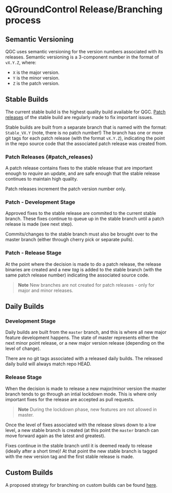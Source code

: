 # QGroundControl Release/Branching process

## Semantic Versioning

QGC uses semantic versioning for the version numbers associated with its releases. Semantic versioning is a 3-component number in the format of `vX.Y.Z`, where:

* `X` is the major version.
* `Y` is the minor version.
* `Z` is the patch version.

## Stable Builds

The current stable build is the highest quality build available for QGC. [Patch releases](#patch_releases) of the stable build are regularly made to fix important issues.

Stable builds are built from a separate branch that is named with the format: `Stable_VX.Y` (note, there is no patch number!) The branch has one or more git tags for each patch release (with the format `vX.Y.Z`), indicating the point in the repo source code that the associated patch release was created from.

### Patch Releases {#patch_releases}

A patch release contains fixes to the stable release that are important enough to *require* an update, and are safe enough that the stable release continues to maintain high quality.

Patch releases increment the patch version number only.

### Patch - Development Stage

Approved fixes to the stable release are commited to the current stable branch. These fixes continue to queue up in the stable branch until a patch release is made (see next step).

Commits/changes to the stable branch must also be brought over to the master branch (either through cherry pick or separate pulls).

### Patch - Release Stage

At the point where the decision is made to do a patch release, the release binaries are created and a new *tag* is added to the stable branch (with the same patch release number) indicating the associated source code.

> **Note** New branches are not created for patch releases - only for major and minor releases.


## Daily Builds

### Development Stage

Daily builds are built from the `master` branch, and this is where all new major feature development happens. The state of master represents either the next minor point release, or a new major version release (depending on the level of change).

There are no git tags associated with a released daily builds. The released daily build will always match repo HEAD.

### Release Stage

When the decision is made to release a new major/minor version the master branch tends to go through an intial lockdown mode. This is where only important fixes for the release are accepted as pull requests.

> **Note** During the lockdown phase, new features are not allowed in master.

Once the level of fixes associated with the release slows down to a low level, a new stable branch is created (at this point the `master` branch can move forward again as the latest and greatest).

Fixes continue in the stable branch until it is deemed ready to release (ideally after a short time)! At that point the new stable branch is tagged with the new version tag and the first stable release is made.

## Custom Builds

A proposed strategy for branching on custom builds can be found [here](custom_build/ReleaseBranchingProcess.md).
